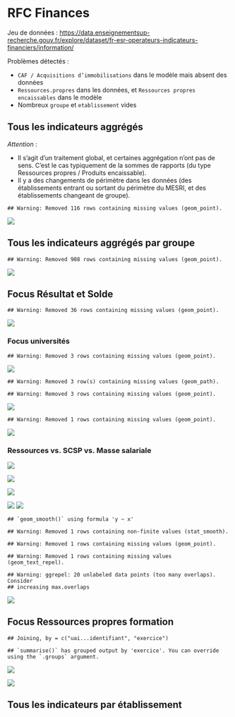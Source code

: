 RFC Finances
================

Jeu de données :
<https://data.enseignementsup-recherche.gouv.fr/explore/dataset/fr-esr-operateurs-indicateurs-financiers/information/>

Problèmes détectés :

-   `CAF / Acquisitions d’immobilisations` dans le modèle mais absent
    des données
-   `Ressources.propres` dans les données, et
    `Ressources propres encaissables` dans le modèle
-   Nombreux `groupe` et `etablissement` vides

## Tous les indicateurs aggrégés

*Attention* :

-   Il s’agit d’un traitement global, et certaines aggrégation n’ont pas
    de sens. C’est le cas typiquement de la sommes de rapports (du type
    Ressources propres / Produits encaissable).
-   Il y a des changements de périmètre dans les données (des
    établissements entrant ou sortant du périmètre du MESRI, et des
    établissements changeant de groupe).

<!-- -->

    ## Warning: Removed 116 rows containing missing values (geom_point).

![](Finances_files/figure-gfm/aggreg-1.png)<!-- -->

## Tous les indicateurs aggrégés par groupe

    ## Warning: Removed 908 rows containing missing values (geom_point).

![](Finances_files/figure-gfm/aggreg.grp-1.png)<!-- -->

## Focus Résultat et Solde

    ## Warning: Removed 36 rows containing missing values (geom_point).

![](Finances_files/figure-gfm/focus-1.png)<!-- -->

### Focus universités

    ## Warning: Removed 3 rows containing missing values (geom_point).

![](Finances_files/figure-gfm/focus.univ.vs-1.png)<!-- -->

    ## Warning: Removed 3 row(s) containing missing values (geom_path).

    ## Warning: Removed 3 rows containing missing values (geom_point).

![](Finances_files/figure-gfm/focus.univ.top-1.png)<!-- -->

    ## Warning: Removed 1 rows containing missing values (geom_point).

![](Finances_files/figure-gfm/focus.univ.diff.vs-1.png)<!-- -->

### Ressources vs. SCSP vs. Masse salariale

![](Finances_files/figure-gfm/focus.univ.scsp.ms.pfe-1.png)<!-- -->

![](Finances_files/figure-gfm/focus.univ.scsp.ms-1.png)<!-- -->

![](Finances_files/figure-gfm/focus.univ.scsp.ms.diff-1.png)<!-- -->

![](Finances_files/figure-gfm/focus.univ.pfe.ms.diff-1.png)<!-- -->
![](Finances_files/figure-gfm/focus.univ.ms.vs.pfe-1.png)<!-- -->

    ## `geom_smooth()` using formula 'y ~ x'

    ## Warning: Removed 1 rows containing non-finite values (stat_smooth).

    ## Warning: Removed 1 rows containing missing values (geom_point).

    ## Warning: Removed 1 rows containing missing values (geom_text_repel).

    ## Warning: ggrepel: 20 unlabeled data points (too many overlaps). Consider
    ## increasing max.overlaps

![](Finances_files/figure-gfm/focus.univ.taux.vs-1.png)<!-- -->

## Focus Ressources propres formation

    ## Joining, by = c("uai...identifiant", "exercice")

    ## `summarise()` has grouped output by 'exercice'. You can override using the `.groups` argument.

![](Finances_files/figure-gfm/rpf.plot-1.png)<!-- -->

![](Finances_files/figure-gfm/rpf.plot.norm-1.png)<!-- -->

## Tous les indicateurs par établissement
